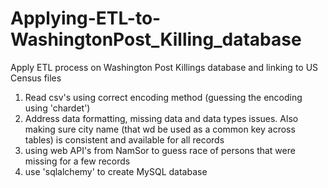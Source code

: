 # Applying-ETL-to-WashingtonPost_Killing_database
Apply ETL process on Washington Post Killings database and linking to US Census files

1. Read csv's using correct encoding method (guessing the encoding using 'chardet')
2. Address data formatting, missing data and data types issues. Also making sure city name (that wd be used as a common key across tables) is consistent and available for all records
3. using web API's from NamSor to guess race of persons that were missing for a few records
4. use 'sqlalchemy' to create MySQL database
